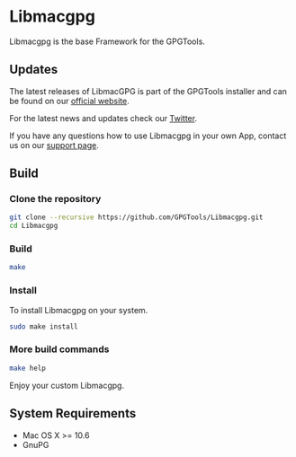 Libmacgpg
=========

Libmacgpg is the base Framework for the GPGTools.


Updates
-------

The latest releases of LibmacGPG is part of the GPGTools installer and can be found on our [official website](https://gpgtools.org/installer/).

For the latest news and updates check our [Twitter](https://twitter.com/gpgtools).

If you have any questions how to use Libmacgpg in your own App, contact us on our [support page](http://support.gpgtools.org).


Build
-----

### Clone the repository
```bash
git clone --recursive https://github.com/GPGTools/Libmacgpg.git
cd Libmacgpg
```

### Build
```bash
make
```

### Install
To install Libmacgpg on your system.
```bash
sudo make install
```

### More build commands
```bash
make help
```

Enjoy your custom Libmacgpg.


System Requirements
-------------------

* Mac OS X >= 10.6
* GnuPG
